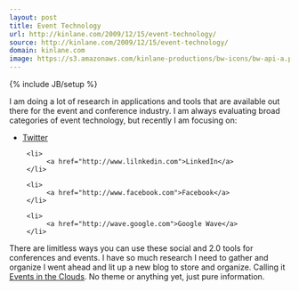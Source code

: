 ```yaml
---
layout: post
title: Event Technology
url: http://kinlane.com/2009/12/15/event-technology/
source: http://kinlane.com/2009/12/15/event-technology/
domain: kinlane.com
image: https://s3.amazonaws.com/kinlane-productions/bw-icons/bw-api-a.png
---
```

{% include JB/setup %}<p>
     I am doing a lot of research in applications and tools that are available out there for the event and conference industry. I am always evaluating broad categories of event technology, but recently I am focusing on:
</p>

<ul class="mainlist">
     <li>
          <a href="http://www.twitter.com">Twitter</a>
     </li>

     <li>
          <a href="http://www.lilnkedin.com">LinkedIn</a>
     </li>

     <li>
          <a href="http://www.facebook.com">Facebook</a>
     </li>

     <li>
          <a href="http://wave.google.com">Google Wave</a>
     </li>
</ul>

<p>
     There are limitless ways you can use these social and 2.0 tools for conferences and events. I have so much research I need to gather and organize I went ahead and lit up a new blog to store and organize. Calling it <a href="http://www.eventsintheclouds.com/">Events in the Clouds</a>. No theme or anything yet, just pure information.
</p>